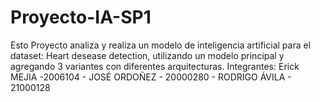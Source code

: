 # Proyecto-IA-SP1
Esto Proyecto analiza y realiza un modelo de inteligencia artificial para el dataset: Heart desease detection, utilizando un modelo principal y agregando 3 variantes con diferentes arquitecturas.
Integrantes: Erick MEJIA -2006104 - JOSÉ ORDOÑEZ - 20000280 - RODRIGO ÁVILA - 21000128
